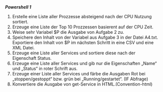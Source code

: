***Powershell 1***

1. Erstelle eine Liste aller Prozzesse absteigend nach der CPU Nutzung sortiert.
2. Erzeuge eine Liste der Top 10 Prozzessen basierent auf der CPU Zeit.
3. Weise sehr Variabel $P die Ausgabe von Aufgabe 2 zu.
4. Speichere den Inhalt von der Variabel aus Aufgabe 3 in der Datei A4.txt. Exportiere den Inhalt von $P im nächsten Schritt in eine CSV und eine XML Datei.
5. Erzeuge eine Liste aller Services und sortiere diese nach der Eigenschaft Status.
6. Erzeuge eine Liste aller Services und gib nur die Eigenschaften „Name“ und „Status“ in roter Schrift aus.
7. Erzeuge einer Liste aller Services und färbe die Ausgaben Rot bei „stoppen/gestoppt“ bzw. grün bei „Running/gestartet“. (IF Abfrage)
8. Konvertiere die Ausgabe von get-Service in HTML.(Convention-html)

